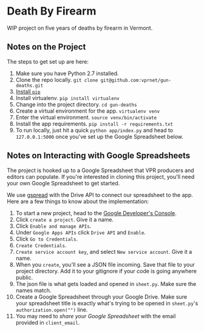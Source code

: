 # Death By Firearm

WIP project on five years of deaths by firearm in Vermont.


## Notes on the Project

The steps to get set up are here:

1. Make sure you have Python 2.7 installed.
1. Clone the repo locally. `git clone git@github.com:vprnet/gun-deaths.git`
1. [Install `pip`](https://pip.pypa.io/en/latest/installing.html)
1. Install virtualenv. `pip install virtualenv`
1. Change into the project directory. `cd gun-deaths`
1. Create a virtual environment for the app. `virtualenv venv`
1. Enter the virtual environment. `source venv/bin/activate`
1. Install the app requirements. `pip install -r requirements.txt`
1. To run locally, just hit a quick	`python app/index.py` and head to `127.0.0.1:5000` once you've set up the Google Spreadsheet below.

## Notes on Interacting with Google Spreadsheets

The project is hooked up to a Google Spreadsheet that VPR producers and editors can populate. If you're interested in cloning this project, you'll need your own Google Spreadsheet to get started.

We use [gspread](https://github.com/burnash/gspread) with the Drive API to connect our spreadsheet to the app. Here are a few things to know about the implementation:

1. To start a new project, head to the [Google Developer's Console](https://console.developers.google.com/project).
1. Click `create a project`. Give it a name.
1. Click `Enable and manage APIs`.
1. Under `Google Apps APIs` click `Drive API` and `Enable`.
1. Click `Go to Credentials`.
1. `Create Credentials`.
1. `Create service account key`, and select `New service account`. Give it a name.
1. When you `create`, you'll see a JSON file incoming. Save that file to your project directory. Add it to your gitignore if your code is going anywhere public.
1. The json file is what gets loaded and opened in `sheet.py`. Make sure the names match.
1. Create a Google Spreadsheet through your Google Drive. Make sure your spreadsheet title is exactly what's trying to be opened in `sheet.py`'s `authorization.open("")` line.
1. You may need to *share your Google Spreadsheet* with the email provided in `client_email`.
